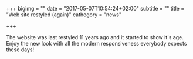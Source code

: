 +++
bigimg = ""
date = "2017-05-07T10:54:24+02:00"
subtitle = ""
title = "Web site restyled (again)"
cathegory = "news"

+++

The website was last restyled 11 years ago and it started to show it's age.
Enjoy the new look with all the modern responsiveness everybody expects these days!

